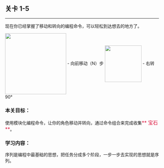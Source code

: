 ## 关卡 1-5

------
现在你已经掌握了移动和转向的编程命令，可以轻松到达想去的地方了。

<img src="./scene/image/move_forward.png" width = "200" alt="" align=center />
 - 向前移动（N）步
 
<img src="./scene/image/turn_right.png" width = "120" alt="" align=center />
 - 右转90°

### 本关目标：
使用模块化编程命令，让你的角色移动并转向，通过命令组合来完成收集<font color=#DC143C size=3>** 宝石 **</font>。

### 学习内容：
序列是编程中最基础的思想，把任务分成多个阶段，一步一步去实现的思想就是序列。
